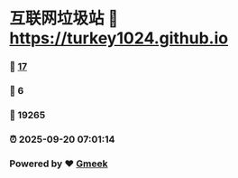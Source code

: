 # 互联网垃圾站 :link: https://turkey1024.github.io 
### :page_facing_up: [17](https://turkey1024.github.io/tag.html) 
### :speech_balloon: 6 
### :hibiscus: 19265 
### :alarm_clock: 2025-09-20 07:01:14 
### Powered by :heart: [Gmeek](https://github.com/Meekdai/Gmeek)
